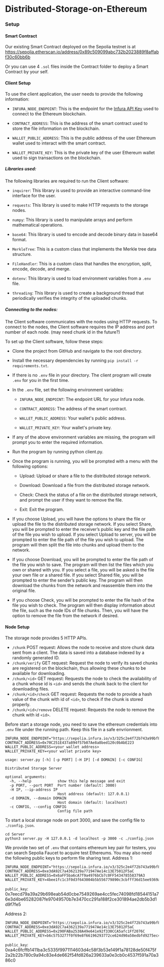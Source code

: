 # Distributed-Storage-on-Ethereum
### Setup
#### Smart Contract

Our existing Smart Contract deployed on the Sepolia testnet is at https://sepolia.etherscan.io/address/0x89c509099abc732b2023889f8affabf30c60bb6b

Or you can use 4 `.sol` files inside the Contract folder to deploy a Smart Contract by your self.

#### Client Setup

To use the client application, the user needs to provide the following information:

- `INFURA_NODE_ENDPOINT`: This is the endpoint for the [Infura API Key](https://www.infura.io/) used to connect to the Ethereum blockchain.

- `CONTRACT_ADDRESS`: This is the address of the smart contract used to store the file information on the blockchain.

- `WALLET_PUBLIC_ADDRESS`: This is the public address of the user Ethereum wallet used to interact with the smart contract.

- `WALLET_PRIVATE_KEY`: This is the private key of the user Ethereum wallet used to sign transactions on the blockchain.

##### Libraries used:
The following libraries are required to run the Client software:

- `inquirer`: This library is used to provide an interactive command-line interface for the user.

- `requests`: This library is used to make HTTP requests to the storage nodes.

- `numpy`: This library is used to manipulate arrays and perform mathematical operations.

- `base64`: This library is used to encode and decode binary data in base64 format.

- `MerkleTree`: This is a custom class that implements the Merkle tree data structure.

- `FileHandler`: This is a custom class that handles the encryption, split, encode, decode, and merge.

- `dotenv`: This library is used to load environment variables from a `.env` file.

- `threading`: This library is used to create a background thread that periodically verifies the integrity of the uploaded chunks.

##### Connecting to the nodes:

The Client software communicates with the nodes using HTTP requests. To connect to the nodes, the Client software requires the IP address and port number of each node.  (may need chunk id in the future?)

To set up the Client software, follow these steps:

- Clone the project from GitHub and navigate to the root directory.

- Install the necessary dependencies by running `pip install -r requirements.txt`.

- If there is no `.env` file in your directory. The client program will create `.env` for you in the first time.

- In the `.env` file, set the following environment variables:

  - `INFURA_NODE_ENDPOINT`: The endpoint URL for your Infura node.

  - `CONTRACT_ADDRESS`: The address of the smart contract.

  - `WALLET_PUBLIC_ADDRESS`: Your wallet's public address.

  - `WALLET_PRIVATE_KEY`: Your wallet's private key.

- If any of the above environment variables are missing, the program will prompt you to enter the required information.

- Run the program by running python client.py.

- Once the program is running, you will be prompted with a menu with the following options:

  - Upload: Upload or share a file to the distributed storage network. 

  - Download: Download a file from the distributed storage network.

  - Check: Check the status of a file on the distributed storage network, and prompt the user if they want to remove the file.

  - Exit: Exit the program.

- If you choose Upload, you will have the options to share the file or upload the file to the distributed storage network. If you select Share, you will be prompted to enter the receiver’s public key and the file path of the file you wish to upload. If you select Upload to server, you will be prompted to enter the file path of the file you wish to upload. The program will then split the file into chunks and upload them to the network.

- If you choose Download, you will be prompted to enter the file path of the file you wish to save. The program will then list the files which you own or shared with you. If you select a file, you will be asked is the file your own file or a shared file. If you select Shared file, you will be prompted to enter the sender’s public key. The program will then download the chunks from the network and reassemble them into the original file.

- If you choose Check, you will be prompted to enter the file hash of the file you wish to check. The program will then display information about the file, such as the node IDs of file chunks. Then, you will have the option to remove the file from the network if desired.


#### Node Setup
The storage node provides 5 HTTP APIs.

- `/chunk` POST request: Allows the node to receive and store chunk data sent from a client. The data is saved into a database indexed by a randomly generated ID.
- `/chunk/verify` GET request: Request the node to verify its saved chunks are registered on the blockchain, thus allowing these chunks to be available for downloading.
- `/chunk/<id>` GET request: Requests the node to check the availability of a chunk whose id is `<id>` and sends the chunk back to the client for downloading files.
- `/chunk/<id>/check` GET request: Requests the node to provide a hash value of the chunk with id of `<id>`,  to check if the chunk is stored properly.
- `/chunk/<id>/remove` DELETE request: Requests the node to remove the chunk with id `<id>`.

Before start a storage node, you need to save the ethereum credentials into `.env` file under the running path. Keep this file in a safe envrionment.

```
INFURA_NODE_ENDPOINT="https://sepolia.infura.io/v3/325c2e4f72b743a99bf8325760da19c5"
CONTRACT_ADDRESS=0x70C251E437a894f57b07Ae8a8bed120c0bAbE223
WALLET_PUBLIC_ADDRESS=<your wallet address>
WALLET_PRIVATE_KEY=<your wallet private key>
```

```
usage: server.py [-h] [-p PORT] [-H IP] [-d DOMAIN] [-c CONFIG]

Distributed Storage Server

optional arguments:
  -h, --help            show this help message and exit
  -p PORT, --port PORT  Port number (default: 3000)
  -H IP, --ip-address IP
                        Host address (default: 127.0.0.1)
  -d DOMAIN, --domain DOMAIN
                        Host domain (default: localhost)
  -c CONFIG, --config CONFIG
                        Config file path
```

To start a local storage node on port 3000, and save the config file to `./config.json`.

```shell
cd Server
python3 server.py -H 127.0.0.1 -d localhost -p 3000 -c ./config.json
```


We provide two set of `.env` that contains ethereum key pair for testers, you can search Sepolia Faucet to acquire test Ethereums.
You may also need the following public keys to perform file sharing test.
Address 1:
```
INFURA_NODE_ENDPOINT="https://sepolia.infura.io/v3/325c2e4f72b743a99bf8325760da19c5"
CONTRACT_ADDRESS=0xe3dA92C7a4362139a771947Ae14c13E75012F5aC
WALLET_PUBLIC_ADDRESS=0x6aFF5ba6cA7f9a4976bCb7c0FF543478558379A3
WALLET_PRIVATE_KEY=4bee1fc1c3f0d3f643004b5b556779890c3cbfff36d15ee9369ae0ddda11a2e7
```
`public_key`: 0x7eecd79a39a29b698eab54d0cbe7549269ae4cc5fec74098fd18544151a76e3d4be65282087fe97049570b7e3470cc291a188f2ce301894ae2db5b3d1d9f7fe5

Address 2:
```
INFURA_NODE_ENDPOINT="https://sepolia.infura.io/v3/325c2e4f72b743a99bf8325760da19c5"
CONTRACT_ADDRESS=0xe3dA92C7a4362139a771947Ae14c13E75012F5aC
WALLET_PUBLIC_ADDRESS=0x290FABa2538A49e641e92f330CCA5afc1Ff2076C
WALLET_PRIVATE_KEY=b6c5753277f0f69e8f66196293772ce624d90a58edbfd9275ec426744ecd2dcf
```
`public_key`: 0xa4c6fcffb1411ba3c5335f9971114603d4c58f3b53e149f1a78128de50f475f2a2b22b780c9a94c83e4de662f54fd826a239633a0e3cb0c4537f591a70a386c0
